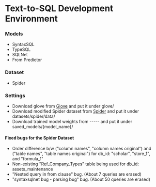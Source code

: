 # Text-to-SQL Development Environment

### Models
- SyntaxSQL
- TypeSQL
- SQLNet
- From Predictor

### Dataset
- Spider 

### Settings
- Download glove from [Glove](https://nlp.stanford.edu/data/wordvecs/glove.42B.300d.zip) and put it under glove/
- Download modified Spider dataset from [Spider](https://drive.google.com/file/d/1TsekxtgIUum4xa6WRGFUGS_jpPWhvamL/view?usp=sharing) and put it under datasets/spider/data/
- Download trained model weights from ----- and put it under saved_models/{model_name}/


#### Fixed bugs for the Spider Dataset
- Order difference b/w ("column names", "column names original") and ("table names", "table names original") for db_id: "scholar", "store_1", and "formula_1"
- Non-existing "Ref_Company_Types" table being used for db_id: assets_maintenance
- "Nested query in from clause" bug. (About 7 queries are erased)
- "syntaxsqlnet bug - parsing bug" bug. (About 50 queries are erased)

